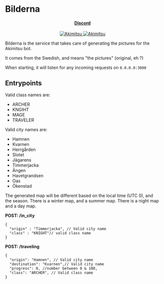 # Bilderna

<h4 align="center">
    <a href="https://discord.com/pixelax" > Discord </a>
</h4>

<div align="center">    
<a href="https://top.gg/bot/471749111125770250">
    <img src="https://top.gg/api/widget/status/471749111125770250.svg" alt="Akimitsu" />
</a>
<a href="https://top.gg/bot/471749111125770250">
    <img src="https://top.gg/api/widget/servers/471749111125770250.svg" alt="Akimitsu" />
</a>
</div>

Bilderna is the service that takes care of generating the pictures for the Akimitsu bot.

It comes from the Swedish, and means "the pictures" (original, eh ?)

When starting, it will listen for any incoming requests on `0.0.0.0:3000`

## Entrypoints

Valid class names are:
- ARCHER
- KNGIHT
- MAGE
- TRAVELER

Valid city names are:
- Hamnen
- Kvarnen
- Herrgården
- Slotet
- Jägarens
- Timmerjacka
- Ängen
- Havetgrandsen
- Oas
- Ökenstad

The generated map will be different based on the local time (UTC 0), and the season.
There is a winter map, and a summer map.
There is a night map and a day map.

**POST: /in_city**
```json5
{
  "origin" : "Timmerjacka", // Valid city name
  "class" : "KNIGHT"// valid class name
}
```

**POST: /traveling**
```json5
{
  "origin": "Hamnen", // Valid city name
  "destination": "Kvarnen",// Valid city name
  "progress": 0, //number between 0 & 100,
  "class": "ARCHER", // Valid class name
}
```